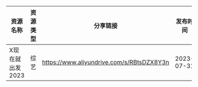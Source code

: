 | 资源名称       | 资源类型 | 分享链接                                      | 发布时间       |
| ---------- | ---- | ----------------------------------------- | ---------- |
| X现在就出发2023 | 综艺   | https://www.aliyundrive.com/s/RBtsDZX8Y3n | 2023-07-31 |
